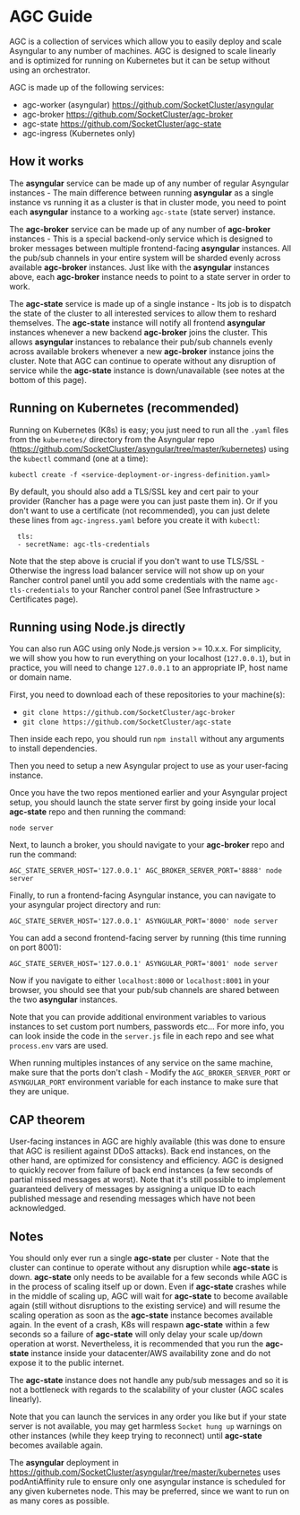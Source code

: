 # AGC Guide

AGC is a collection of services which allow you to easily deploy and scale Asyngular to any number of machines.
AGC is designed to scale linearly and is optimized for running on Kubernetes but it can be setup without using an orchestrator.

AGC is made up of the following services:

- agc-worker (asyngular) https://github.com/SocketCluster/asyngular
- agc-broker https://github.com/SocketCluster/agc-broker
- agc-state https://github.com/SocketCluster/agc-state
- agc-ingress (Kubernetes only)

## How it works

The **asyngular** service can be made up of any number of regular Asyngular instances - The main difference between running **asyngular** as a single instance vs running it as a cluster is that in cluster mode, you need to point each **asyngular** instance to a working `agc-state` (state server) instance.

The **agc-broker** service can be made up of any number of **agc-broker** instances - This is a special backend-only service which is designed to broker
messages between multiple frontend-facing **asyngular** instances. All the pub/sub channels in your entire system will be sharded evenly across available **agc-broker** instances.
Just like with the **asyngular** instances above, each **agc-broker** instance needs to point to a state server in order to work.

The **agc-state** service is made up of a single instance - Its job is to dispatch the state of the cluster to all interested services to allow them to reshard themselves. The **agc-state** instance will notify all frontend **asyngular** instances whenever a new backend **agc-broker** joins the cluster. This allows **asyngular** instances to rebalance their pub/sub channels evenly across available brokers whenever a new **agc-broker** instance joins the cluster.
Note that AGC can continue to operate without any disruption of service while the **agc-state** instance is down/unavailable (see notes at the bottom of this page).

## Running on Kubernetes (recommended)

Running on Kubernetes (K8s) is easy; you just need to run all the `.yaml` files from the `kubernetes/` directory from the Asyngular repo (https://github.com/SocketCluster/asyngular/tree/master/kubernetes) using the `kubectl` command (one at a time):

```
kubectl create -f <service-deployment-or-ingress-definition.yaml>
```

By default, you should also add a TLS/SSL key and cert pair to your provider (Rancher has a page were you can just paste them in).
Or if you don't want to use a certificate (not recommended), you can just delete these lines from `agc-ingress.yaml` before you create it with `kubectl`:

```
  tls:
  - secretName: agc-tls-credentials
```

Note that the step above is crucial if you don't want to use TLS/SSL - Otherwise the ingress load balancer service will not show up on your Rancher control panel until you add some credentials with the name `agc-tls-credentials` to your Rancher control panel (See Infrastructure &gt; Certificates page).

## Running using Node.js directly

You can also run AGC using only Node.js version >= 10.x.x.
For simplicity, we will show you how to run everything on your localhost (`127.0.0.1`), but in practice, you will need to change `127.0.0.1` to an appropriate IP, host name or domain name.

First, you need to download each of these repositories to your machine(s):

- `git clone https://github.com/SocketCluster/agc-broker`
- `git clone https://github.com/SocketCluster/agc-state`

Then inside each repo, you should run `npm install` without any arguments to install dependencies.

Then you need to setup a new Asyngular project to use as your user-facing instance.

Once you have the two repos mentioned earlier and your Asyngular project setup, you should launch the state server first by
going inside your local **agc-state** repo and then running the command:

```
node server
```

Next, to launch a broker, you should navigate to your **agc-broker** repo and run the command:

```
AGC_STATE_SERVER_HOST='127.0.0.1' AGC_BROKER_SERVER_PORT='8888' node server
```

Finally, to run a frontend-facing Asyngular instance, you can navigate to your asyngular project directory and run:

```
AGC_STATE_SERVER_HOST='127.0.0.1' ASYNGULAR_PORT='8000' node server
```

You can add a second frontend-facing server by running (this time running on port 8001):

```
AGC_STATE_SERVER_HOST='127.0.0.1' ASYNGULAR_PORT='8001' node server
```
Now if you navigate to either `localhost:8000` or `localhost:8001` in your browser, you should see that your pub/sub channels are shared between the two **asyngular** instances.

Note that you can provide additional environment variables to various instances to set custom port numbers, passwords etc...
For more info, you can look inside the code in the `server.js` file in each repo and see what `process.env` vars are used.

When running multiples instances of any service on the same machine, make sure that the ports don't clash - Modify the `AGC_BROKER_SERVER_PORT` or `ASYNGULAR_PORT` environment variable for each instance to make sure that they are unique.

## CAP theorem

User-facing instances in AGC are highly available (this was done to ensure that AGC is resilient against DDoS attacks).
Back end instances, on the other hand, are optimized for consistency and efficiency. AGC is designed to quickly recover from failure of back end instances (a few seconds of partial missed messages at worst). Note that it's still possible to implement guaranteed delivery of messages by assigning a unique ID to each published message and resending messages which have not been acknowledged.

## Notes

You should only ever run a single **agc-state** per cluster - Note that the cluster can continue to operate without any disruption while **agc-state** is down.
**agc-state** only needs to be available for a few seconds while AGC is in the process of scaling itself up or down. Even if **agc-state** crashes while in the middle of scaling up, AGC will wait for **agc-state** to become available again (still without disruptions to the existing service) and will resume the scaling operation as soon as the **agc-state** instance becomes available again.
In the event of a crash, K8s will respawn **agc-state** within a few seconds so a failure of **agc-state** will only delay your scale up/down operation at worst.
Nevertheless, it is recommended that you run the **agc-state** instance inside your datacenter/AWS availability zone and do not expose it to the public internet.

The **agc-state** instance does not handle any pub/sub messages and so it is not a bottleneck with regards to the scalability of your cluster (AGC scales linearly).

Note that you can launch the services in any order you like but if your state server is not available, you may get harmless `Socket hung up` warnings on other instances (while they keep trying to reconnect) until **agc-state** becomes available again.

The **asyngular** deployment in https://github.com/SocketCluster/asyngular/tree/master/kubernetes uses podAntiAffinity rule to ensure only one asyngular instance is scheduled for any given kubernetes node. This may be preferred, since we want to run on as many cores as possible.

